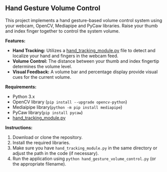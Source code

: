 ## Hand Gesture Volume Control

This project implements a hand gesture-based volume control system using your webcam, OpenCV, Mediapipe and PyCaw libraries. Raise your thumb and index finger together to control the system volume.

**Features:**

* **Hand Tracking:** Utilizes a [hand_tracking_module.py](hand_tracking_module.py) file  to detect and localize your hand and fingers in the webcam feed.
* **Volume Control:** The distance between your thumb and index fingertip determines the volume level.
* **Visual Feedback:** A volume bar and percentage display provide visual cues for the current volume.

**Requirements:**

* Python 3.x
* OpenCV library (`pip install --upgrade opencv-python`)
* Mediaipipe library(`python -m pip install mediapipe`)
* PyCaw library(`pip install pycaw`)
* [hand_tracking_module.py](hand_tracking_module.py)

**Instructions:**

1. Download or clone the repository.
2. Install the required libraries.
3. Make sure you have `hand_tracking_module.py` in the same directory or adjust the path in the code (if necessary).
4. Run the application using `python hand_gesture_volume_control.py` (or the appropriate filename).
